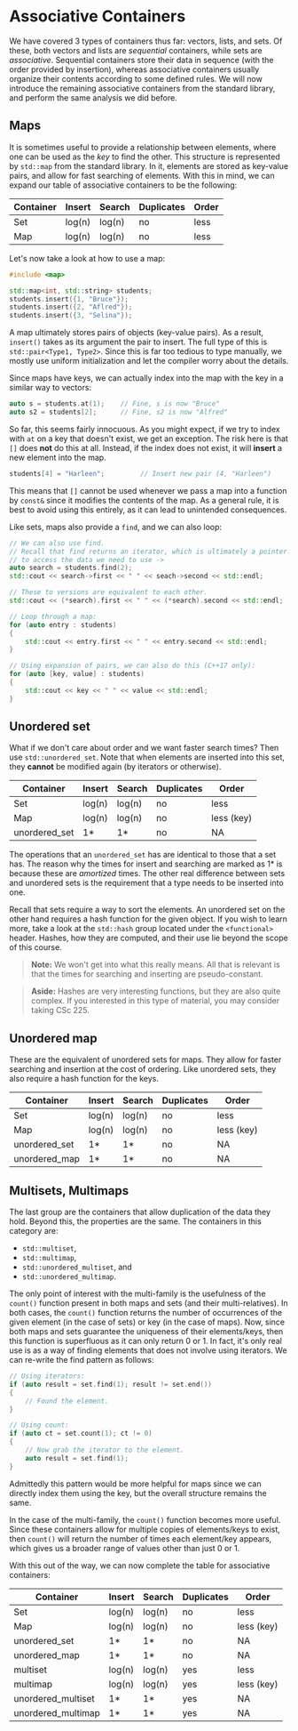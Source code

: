 # Associative Containers
We have covered 3 types of containers thus far: vectors, lists, and sets. Of
these, both vectors and lists are *sequential* containers, while sets are
*associative*. Sequential containers store their data in sequence (with the
order provided by insertion), whereas associative containers usually organize
their contents according to some defined rules. We will now introduce the
remaining associative containers from the standard library, and perform the same
analysis we did before.

## Maps
It is sometimes useful to provide a relationship between elements, where one can
be used as the *key* to find the other. This structure is represented by
`std::map` from the standard library. In it, elements are stored as key-value
pairs, and allow for fast searching of elements. With this in mind, we can
expand our table of associative containers to be the following:

| Container | Insert | Search | Duplicates | Order |
|-----------|--------|--------|------------|-------|
| Set | log(n) | log(n) | no | less |
| Map | log(n) | log(n) | no | less |

Let's now take a look at how to use a map:

```c++
#include <map>

std::map<int, std::string> students;
students.insert({1, "Bruce"});
students.insert({2, "Aflred"});
students.insert({3, "Selina"});
```

A map ultimately stores pairs of objects (key-value pairs). As a result,
`insert()` takes as its argument the pair to insert. The full type of this is
`std::pair<Type1, Type2>`. Since this is far too tedious to type manually, we
mostly use uniform initialization and let the compiler worry about the details.

Since maps have keys, we can actually index into the map with the key in a
similar way to vectors:

```c++
auto s = students.at(1);    // Fine, s is now "Bruce"
auto s2 = students[2];      // Fine, s2 is now "Alfred"
```

So far, this seems fairly innocuous. As you might expect, if we try to index
with `at` on a key that doesn't exist, we get an exception. The risk here is
that `[]` does **not** do this at all. Instead, if the index does not exist, it
will **insert** a new element into the map.

```c++
students[4] = "Harleen";         // Insert new pair (4, "Harleen")
```

This means that `[]` cannot be used whenever we pass a map into a function by
`const&` since it modifies the contents of the map. As a general rule, it is
best to avoid using this entirely, as it can lead to unintended consequences.

Like sets, maps also provide a `find`, and we can also loop:

```c++
// We can also use find.
// Recall that find returns an iterator, which is ultimately a pointer. So 
// to access the data we need to use ->
auto search = students.find(2);
std::cout << search->first << " " << seach->second << std::endl;

// These to versions are equivalent to each other.
std::cout << (*search).first << " " << (*search).second << std::endl;

// Loop through a map:
for (auto entry : students)
{
    std::cout << entry.first << " " << entry.second << std::endl;
}

// Using expansion of pairs, we can also do this (C++17 only):
for (auto [key, value] : students)
{
    std::cout << key << " " << value << std::endl;
}

```

## Unordered set
What if we don't care about order and we want faster search times? Then use
`std::unordered_set`. Note that when elements are inserted into this set, they
**cannot** be modified again (by iterators or otherwise).

| Container | Insert | Search | Duplicates | Order |
|-----------|--------|--------|------------|-------|
| Set | log(n) | log(n) | no | less |
| Map | log(n) | log(n) | no | less (key) |
| unordered_set | 1* | 1* | no | NA |

The operations that an `unordered_set` has are identical to those that a set
has. The reason why the times for insert and searching are marked as 1* is
because these are *amortized* times. The other real difference between sets and
unordered sets is the requirement that a type needs to be inserted into one.

Recall that sets require a way to sort the elements. An unordered set on the
other hand requires a hash function for the given object. If you wish to learn
more, take a look at the `std::hash` group located under the `<functional>`
header. Hashes, how they are computed, and their use lie beyond the scope of
this course.

> **Note:**
> We won't get into what this really means. All that is relevant is that the
> times for searching and inserting are pseudo-constant.

> **Aside:**
> Hashes are very interesting functions, but they are also quite complex. If you
> interested in this type of material, you may consider taking CSc 225.

## Unordered map
These are the equivalent of unordered sets for maps. They allow for faster
searching and insertion at the cost of ordering. Like unordered sets, they also
require a hash function for the keys.

| Container | Insert | Search | Duplicates | Order |
|-----------|--------|--------|------------|-------|
| Set | log(n) | log(n) | no | less |
| Map | log(n) | log(n) | no | less (key) |
| unordered_set | 1* | 1* | no | NA |
| unordered_map | 1* | 1* | no | NA |

## Multisets, Multimaps
The last group are the containers that allow duplication of the data they hold.
Beyond this, the properties are the same. The containers in this category are:

* `std::multiset`,
* `std::multimap`,
* `std::unordered_multiset`, and
* `std::unordered_multimap`.

The only point of interest with the multi-family is the usefulness of the
`count()` function present in both maps and sets (and their multi-relatives). In
both cases, the `count()` function returns the number of occurrences of the
given element (in the case of sets) or key (in the case of maps). Now, since
both maps and sets guarantee the uniqueness of their elements/keys, then this
function is superfluous as it can only return 0 or 1. In fact, it's only real
use is as a way of finding elements that does not involve using iterators. We
can re-write the find pattern as follows:

```c++
// Using iterators:
if (auto result = set.find(1); result != set.end())
{
    // Found the element.
}

// Using count:
if (auto ct = set.count(1); ct != 0)
{
    // Now grab the iterator to the element.
    auto result = set.find(1);
}
```

Admittedly this pattern would be more helpful for maps since we can directly
index them using the key, but the overall structure remains the same. 

In the case of the multi-family, the `count()` function becomes more useful.
Since these containers allow for multiple copies of elements/keys to exist, then
`count()` will return the number of times each element/key appears, which gives
us a broader range of values other than just 0 or 1.

With this out of the way, we can now complete the table for associative
containers:

| Container | Insert | Search | Duplicates | Order |
|-----------|--------|--------|------------|-------|
| Set | log(n) | log(n) | no | less |
| Map | log(n) | log(n) | no | less (key) |
| unordered_set | 1* | 1* | no | NA |
| unordered_map | 1* | 1* | no | NA |
| multiset | log(n) | log(n) | yes | less |
| multimap | log(n) | log(n) | yes | less (key) |
| unordered_multiset | 1* | 1* | yes | NA |
| unordered_multimap | 1* | 1* | yes | NA |
